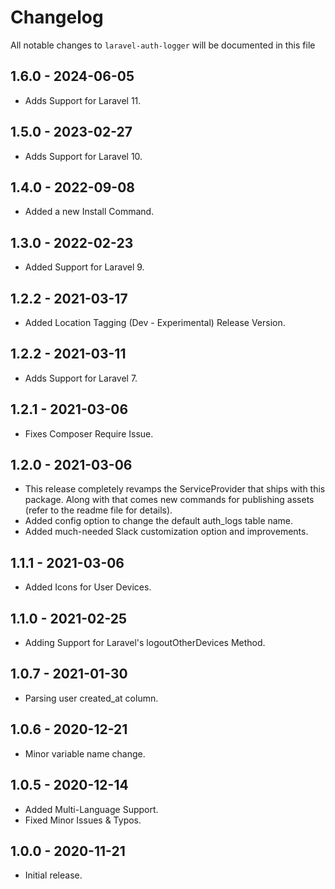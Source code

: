 # Changelog

All notable changes to `laravel-auth-logger` will be documented in this file

## 1.6.0 - 2024-06-05

- Adds Support for Laravel 11.

## 1.5.0 - 2023-02-27

- Adds Support for Laravel 10.

## 1.4.0 - 2022-09-08

- Added a new Install Command.

## 1.3.0 - 2022-02-23

- Added Support for Laravel 9.

## 1.2.2 - 2021-03-17

- Added Location Tagging (Dev - Experimental) Release Version.

## 1.2.2 - 2021-03-11

- Adds Support for Laravel 7.

## 1.2.1 - 2021-03-06

- Fixes Composer Require Issue.

## 1.2.0 - 2021-03-06

- This release completely revamps the ServiceProvider that ships with this package. Along with that comes new commands for publishing assets (refer to the readme file for details).
- Added config option to change the default auth_logs table name.
- Added much-needed Slack customization option and improvements.

## 1.1.1 - 2021-03-06

- Added Icons for User Devices.

## 1.1.0 - 2021-02-25

- Adding Support for Laravel's logoutOtherDevices Method.

## 1.0.7 - 2021-01-30

- Parsing user created_at column.

## 1.0.6 - 2020-12-21

- Minor variable name change.

## 1.0.5 - 2020-12-14

- Added Multi-Language Support.
- Fixed Minor Issues & Typos.


## 1.0.0 - 2020-11-21

- Initial release.
